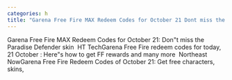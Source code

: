 ```yaml
---
categories: h
title: "Garena Free Fire MAX Redeem Codes for October 21 Dont miss the Paradise Defender skin  HT Tech"
---
```

Garena Free Fire MAX Redeem Codes for October 21: Don"t miss the Paradise Defender skin&nbsp;&nbsp;HT TechGarena Free Fire redeem codes for today, 21 October : Here"s how to get FF rewards and many more&nbsp;&nbsp;Northeast NowGarena Free Fire Redeem Codes of October 21: Get free characters, skins, 